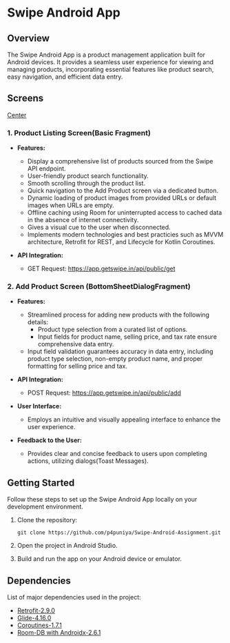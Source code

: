 # Swipe Android App

## Overview
The Swipe Android App is a product management application built for Android devices. 
It provides a seamless user experience for viewing and managing products, incorporating essential 
features like product search, easy navigation, and efficient data entry.

## Screens

 [Center](https://github.com/p4puniya/Swipe-Android-Assignment/assets/60355338/23f145e6-9f30-410e-9d3b-8b27dd14f873)

### 1. Product Listing Screen(Basic Fragment)
- **Features:**
  - Display a comprehensive list of products sourced from the Swipe API endpoint.
  - User-friendly product search functionality.
  - Smooth scrolling through the product list.
  - Quick navigation to the Add Product screen via a dedicated button.
  - Dynamic loading of product images from provided URLs or default images when URLs are empty.
  - Offline caching using Room for uninterrupted access to cached data in the absence of internet connectivity.
  - Gives a visual cue to the user when disconnected.
  - Implements modern technologies and best practicies such as MVVM architecture, Retrofit for REST, and Lifecycle for Kotlin Coroutines.

- **API Integration:**
  - GET Request: https://app.getswipe.in/api/public/get
    
### 2. Add Product Screen (BottomSheetDialogFragment)
- **Features:**
  - Streamlined process for adding new products with the following details:
    - Product type selection from a curated list of options.
    - Input fields for product name, selling price, and tax rate ensure comprehensive data entry.
  - Input field validation guarantees accuracy in data entry, including product type selection, non-empty product name, and proper formatting for selling price and tax.

- **API Integration:**
  - POST Request: https://app.getswipe.in/api/public/add

- **User Interface:**
  - Employs an intuitive and visually appealing interface to enhance the user experience.

- **Feedback to the User:**
  - Provides clear and concise feedback to users upon completing actions, utilizing dialogs(Toast Messages).

## Getting Started
Follow these steps to set up the Swipe Android App locally on your development environment.

1. Clone the repository:
    ```
   git clone https://github.com/p4puniya/Swipe-Android-Assignment.git
    ```

2. Open the project in Android Studio.
3. Build and run the app on your Android device or emulator.

## Dependencies
List of major dependencies used in the project:

- [Retrofit-2.9.0](https://square.github.io/retrofit/)
- [Glide-4.16.0](https://github.com/bumptech/glide)
- [Coroutines-1.7.1](https://developer.android.com/kotlin/coroutines#dependency)
- [Room-DB with Androidx-2.6.1](https://developer.android.com/training/data-storage/room#setup)
